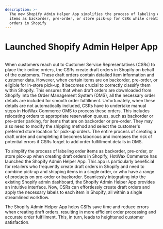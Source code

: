 ```yaml
---
description: >-
  The new Shopify Admin Helper App simplifies the process of labeling order
  items as backorder, pre-order, or store pick-up for CSRs while creating draft
  orders in Shopify
---
```


# Launched Shopify Admin Helper App

<figure><img src="https://www.hotwax.co/hubfs/Product%20Updates%20and%20Release%20Notes/2023/April%202023/Product%20updates/Featured%20Image/Shopify%20Admin%20Helper.png" alt=""><figcaption></figcaption></figure>

&#x20;

When customers reach out to Customer Service Representatives (CSRs) to place their online orders, the CSRs create draft orders in Shopify on behalf of the customers. These draft orders contain detailed item information and customer data. However, when certain items are on backorder, pre-order, or eligible for in-store pick-up, it becomes crucial to correctly classify them within Shopify. This ensures that when draft orders are downloaded from Shopify into the Order Management System (OMS), all the necessary order details are included for smooth order fulfillment. Unfortunately, when these details are not automatically included, CSRs have to undertake manual steps in HotWax Commerce OMS to process these orders. This includes relocating orders to appropriate reservation queues, such as backorder or pre-order parking, for items that are on backorder or pre-order. They may also need to modify the shipping method and select the customer's preferred store location for pick-up orders. The entire process of creating a draft order and completing it becomes laborious and increases the risk of potential errors if CSRs forget to add order fulfillment details in OMS.

To simplify the process of labeling order items as backorder, pre-order, or store pick-up when creating draft orders in Shopify, HotWax Commerce has launched the Shopify Admin Helper App. This app is particularly beneficial for retailers who frequently create draft orders in Shopify and need to combine pick-up and shipping items in a single order, or who have a range of products on pre-order or backorder. Seamlessly integrating into the existing Shopify admin dashboard, the Shopify Admin Helper App provides an intuitive interface. Now, CSRs can effortlessly create draft orders and apply the necessary labels to each item in Shopify, all within a single streamlined workflow.

The Shopify Admin Helper App helps CSRs save time and reduce errors when creating draft orders, resulting in more efficient order processing and accurate order fulfillment. This, in turn, leads to heightened customer satisfaction.
